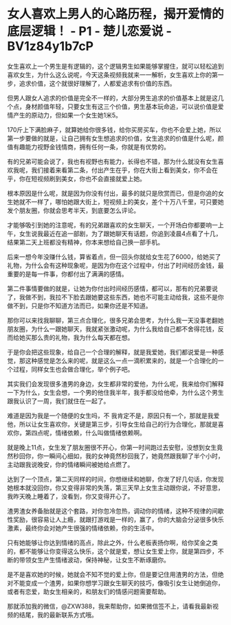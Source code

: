 # 女人喜欢上男人的心路历程，揭开爱情的底层逻辑！ - P1 - 楚儿恋爱说 - BV1z84y1b7cP

女生喜欢上一个男生是有逻辑的，这个逻辑男生如果能够掌握住，就可以轻松追到喜欢女生，为什么这么说呢，今天这条视频我就来一一解析，女生喜欢上你的第一步，追求价值，这个就很好理解了，人都爱追求有价值的东西。

但男人跟女人追求的价值是完全不一样的，大部分男生追求的价值基本上就是这几个点，身材颜值年轻，只要女生有这三个价值，男生基本玩命追，可以说价值是爱情产生的原动力，但如果一个女生她1米5。

170斤上下满脸麻子，就算她给你很多钱，给你买房买车，你也不会爱上她，所以第一步要做的就是，让自己拥有女生想追求的价值，女生追求的价值是什么呢，颜值有趣能力视野金钱情商，拥有任何一条，你就是有优势的。

有的兄弟可能会说了，我也有视野也有能力，长得也不错，那为什么就没有女生喜欢我呢，我们接着来看第二条，付出产生在乎，你在大街上看到美女，你不会在乎，你在短视频刷到美女，你也不会直接就爱上她。

根本原因是什么呢，就是因为你没有付出，最多的就只是欣赏而已，但是你追的女生她就不一样了，哪怕她跟大街上，短视频上的美女，差个十万八千里，可只要她发个朋友圈，你就会思考半天，到底要怎么评论。

才能够吸引到她的注意呢，有的兄弟跟喜欢的女生聊天，一个开场白你都要响一上午，女生说我最近在追一部剧，为了跟她聊天有话题，你追到凌晨4点看了十几，结果第二天上班都没有精神，你本来想给自己换一部手机。

后来一想今年没赚什么钱，算省着点，但一回头你就给女生花了6000，给她买了礼物，为什么会有这种现象呢，是因为你在这个过程中，付出了时间经历金钱，最重要的是每一件事，你都付出了满满的感情。

第二件事情要做的就是，让她为你付出时间经历感情，都可以，那有的兄弟要说了，我做不到，我拉不下脸去跟她要这些东西，她也不可能主动给我，这些不是你做不到，只是你不知道方法而已，如果你还是不知道。

那你可以来找我聊聊，第三点合理化，很多兄弟会思考，为什么我一天没事老翻她朋友圈，为什么一跟她聊天，我就紧张激动呢，为什么我给自己都不舍得花钱，反而给她买那么贵的礼物，我为什么每天都在想。

于是你会把这些现象，给自己一个合理的解释，就是我爱她，我们都说爱是一种感觉，那这种感觉是怎么来的呢，就是这么一点一滴积累来的，就是一个合理化的一个过程，同样女生也会做合理化，举个例子吧。

其实我们会发现很多渣男的身边，女生都非常的爱他，为什么呢，我来给你们解释一下为什么，女生会想，一个男的他住我半年，我手都没给他牵，为什么这个男生跟我认识了一周，我们就住在一起了。

难道是因为我是一个随便的女生吗，不 我肯定不是，原因只有一个，那就是我爱他，所以让女生喜欢你，关键是第三步，引导女生给自己的行为合理化，那就是喜欢你，第四点呢，情绪依赖，什么叫做情绪依赖啊。

就是晚上11点，女生发了朋友圈很不开心，你第一时间跑过去安慰，没想到女生竟然秒回你，你一瞬间心细如，我的女神竟然秒回我了，她竟然跟我聊了半个小时，主动跟我说晚安，你的情绪瞬间被她给点燃了。

达到了一个顶点，第二天同样的时间，你想继续和她聊，你发了好几句话，你发现她根本就没回你，你又变得非常的失落，第三天早上女生主动跟你说，不好意思，我昨天晚上睡着了，没看到，你又变得开心了。

渣男渣女养备胎就是这个套路，对你忽冷忽热，调动你的情绪，这种不规律的间歇性奖励，很容易让人上瘾，就跟打游戏是一样的，赢了，你的大脑会分泌很多快乐激素，最终你会对她产生很强的情绪依赖，你的生活中。

只有她能够让你达到情绪的高点，除此之外，什么老板表扬你啊，给你奖金之类的，都不能够让你变得这么快乐，这个就是爱，想让女生爱上你，就是第四步，不断的带领女生产生情绪波动，保持神秘，让女生不断琢磨你。

是不是喜欢她的时候，她就会不知不觉的爱上你，但是要记住用渣男的方法，但绝对不能变成一个渣男，如果你想学习跟女生聊天的技巧，像吸引女生让她倒追你，或者有恋爱，助女生相亲的，和朋友们的情感问题需要帮助。

那就添加我的微信，@ZXW388，我来帮助你，如果微信签不上，请看我最新视频的结尾，我的最新联系方式哦。